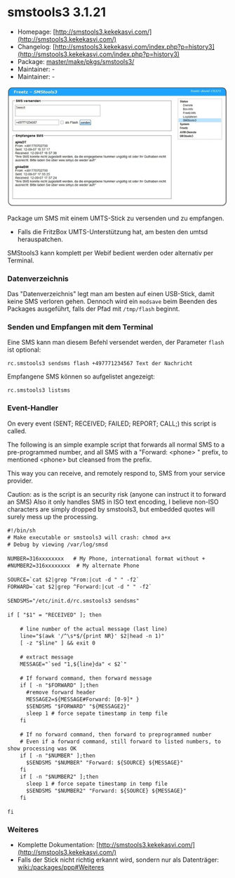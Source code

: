 # smstools3 3.1.21
 - Homepage: [http://smstools3.kekekasvi.com/](http://smstools3.kekekasvi.com/)
 - Changelog: [http://smstools3.kekekasvi.com/index.php?p=history3](http://smstools3.kekekasvi.com/index.php?p=history3)
 - Package: [master/make/pkgs/smstools3/](https://github.com/Freetz-NG/freetz-ng/tree/master/make/pkgs/smstools3/)
 - Maintainer: -
 - Maintainer: -

[![SMStools3](../screenshots/251_md.jpg)](../screenshots/251.jpg)

Package um SMS mit einem UMTS-Stick zu versenden und zu empfangen.

 * Falls die
FritzBox UMTS-Unterstützung hat, am besten den umtsd herauspatchen.

SMStools3 kann komplett per Webif bedient werden oder alternativ per
Terminal.

### Datenverzeichnis

Das "Datenverzeichnis" legt man am besten auf einen USB-Stick, damit
keine SMS verloren gehen. Dennoch wird ein `modsave` beim Beenden des
Packages ausgeführt, falls der Pfad mit `/tmp/flash` beginnt.

### Senden und Empfangen mit dem Terminal

Eine SMS kann man diesem Befehl versendet werden, der Parameter `flash`
ist optional:

```
rc.smstools3 sendsms flash +497771234567 Text der Nachricht
```

Empfangene SMS können so aufgelistet angezeigt:

```
rc.smstools3 listsms
```

### Event-Handler

On every event (SENT; RECEIVED; FAILED; REPORT; CALL;) this script is called.

The following is an simple example script that forwards all normal SMS to a pre-programmed number,
and all SMS with a "Forward: \<phone\> " prefix, to mentioned \<phone\> but cleansed from the prefix.

This way you can receive, and remotely respond to, SMS from your service provider.

Caution: as is the script is an security risk (anyone can instruct it to forward an SMS)
Also it only handles SMS in ISO text encoding, I believe non-ISO characters are simply dropped by smstools3,
but embedded quotes will surely mess up the processing.

```
#!/bin/sh
# Make executable or smstools3 will crash: chmod a+x
# Debug by viewing /var/log/smsd

NUMBER=316xxxxxxxx   # My Phone, international format without +
#NUMBER2=316xxxxxxxx  # My alternate Phone

SOURCE=`cat $2|grep ^From:|cut -d " " -f2`
FORWARD=`cat $2|grep ^Forward:|cut -d " " -f2`

SENDSMS="/etc/init.d/rc.smstools3 sendsms"

if [ "$1" = "RECEIVED" ]; then

    # line number of the actual message (last line)
    line="$(awk '/^\s*$/{print NR}' $2|head -n 1)"
    [ -z "$line" ] && exit 0

    # extract message
    MESSAGE="`sed "1,${line}da" < $2`"

    # If forward command, then forward message
    if [ -n "$FORWARD" ];then
      #remove forward header
      MESSAGE2=${MESSAGE#Forward: [0-9]* }
      $SENDSMS "$FORWARD" "${MESSAGE2}"
      sleep 1 # force sepate timestamp in temp file
    fi

    # If no forward command, then forward to preprogrammed number
    # Even if a forward command, still forward to listed numbers, to show processing was OK
    if [ -n "$NUMBER" ];then
      $SENDSMS "$NUMBER" "Forward: ${SOURCE} ${MESSAGE}"
    fi
    if [ -n "$NUMBER2" ];then
      sleep 1 # force sepate timestamp in temp file
      $SENDSMS "$NUMBER2" "Forward: ${SOURCE} ${MESSAGE}"
    fi

fi
```

### Weiteres

-   Komplette Dokumentation:
    [http://smstools3.kekekasvi.com/](http://smstools3.kekekasvi.com/)
-   Falls der Stick nicht richtig erkannt wird, sondern nur als
    Datenträger:
    [wiki:/packages/ppp#Weiteres](ppp.html#weiteres)
